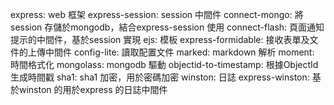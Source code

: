 express: web 框架
express-session: session 中間件
connect-mongo: 將session 存儲於mongodb，結合express-session 使用
connect-flash: 頁面通知提示的中間件，基於session 實現
ejs: 模板
express-formidable: 接收表單及文件的上傳中間件
config-lite: 讀取配置文件
marked: markdown 解析
moment: 時間格式化
mongolass: mongodb 驅動
objectid-to-timestamp: 根據ObjectId 生成時間戳
sha1: sha1 加密，用於密碼加密
winston: 日誌
express-winston: 基於winston 的用於express 的日誌中間件